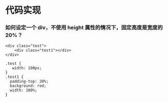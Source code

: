 # 代码实现

### 如何设定一个 div，不使用 height 属性的情况下，固定高度是宽度的 20%？

```
<div class="test">
    <div class="test1"></div>
</div>

.test {
   width: 100px;
}
.test1 {
  padding-top: 20%;
  background: red;
  width: 100%;
}
```
